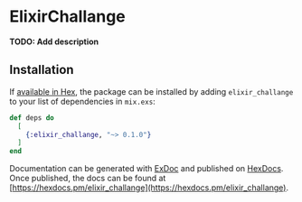 # ElixirChallange

**TODO: Add description**

## Installation

If [available in Hex](https://hex.pm/docs/publish), the package can be installed
by adding `elixir_challange` to your list of dependencies in `mix.exs`:

```elixir
def deps do
  [
    {:elixir_challange, "~> 0.1.0"}
  ]
end
```

Documentation can be generated with [ExDoc](https://github.com/elixir-lang/ex_doc)
and published on [HexDocs](https://hexdocs.pm). Once published, the docs can
be found at [https://hexdocs.pm/elixir_challange](https://hexdocs.pm/elixir_challange).

